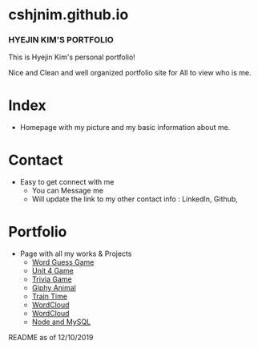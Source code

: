 # cshjnim.github.io

### HYEJIN KIM'S PORTFOLIO ###

This is Hyejin Kim's personal portfolio! 

Nice and Clean and well organized portfolio site for All to view who is me. 


# Index

- Homepage with my picture and my basic information about me.

# Contact

- Easy to get connect with me 
   * You can Message me 
   * Will update the link to my other contact info : LinkedIn, Github, 

# Portfolio

- Page with all my works & Projects
   * <a href="https://cshjnim.github.io/World_Guess_Game/">Word Guess Game</a>
   * <a href="https://cshjnim.github.io/unit-4-game/">Unit 4 Game</a>
   * <a href="https://cshjnim.github.io/triviaGame/">Trivia Game</a>
   * <a href="https://cshjnim.github.io/giphy.animal/">Giphy Animal</a>
   * <a href="https://cshjnim.github.io/Train_Time/">Train Time</a>
   * <a href="https://cshjnim.github.io/Project_Golden_Geese/">WordCloud</a>
   * <a href="https://github.com/cshjnim/liri-node-app.git">WordCloud</a>
   * <a href="https://github.com/cshjnim/node-and-mysql.git">Node and MySQL</a>

README as of 12/10/2019